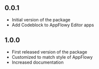 ## 0.0.1

* Initial version of the package
* Add Codeblock to AppFlowy Editor apps

## 1.0.0

* First released version of the package
* Customized to match style of AppFlowy
* Increased documentation
